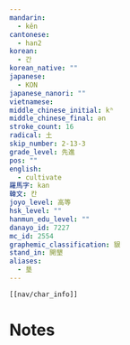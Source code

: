 ```yaml
---
mandarin:
  - kěn
cantonese:
  - han2
korean:
  - 간
korean_native: ""
japanese:
  - KON
japanese_nanori: ""
vietnamese:
middle_chinese_initial: kʰ
middle_chinese_final: ən
stroke_count: 16
radical: 土
skip_number: 2-13-3
grade_level: 先進
pos: ""
english:
  - cultivate
羅馬字: kan
韓文: 칸
joyo_level: 高等
hsk_level: ""
hanmun_edu_level: ""
danayo_id: 7227
mc_id: 2554
graphemic_classification: 貇
stand_in: 開墾
aliases:
  - 垦
---
```

```meta-bind-embed
[[nav/char_info]]
```

# Notes
